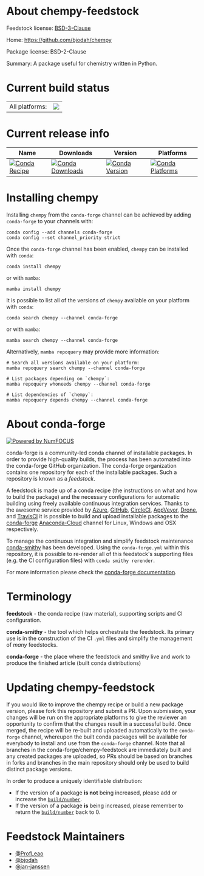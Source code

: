 About chempy-feedstock
======================

Feedstock license: [BSD-3-Clause](https://github.com/conda-forge/chempy-feedstock/blob/main/LICENSE.txt)

Home: https://github.com/bjodah/chempy

Package license: BSD-2-Clause

Summary: A package useful for chemistry written in Python.

Current build status
====================


<table><tr><td>All platforms:</td>
    <td>
      <a href="https://dev.azure.com/conda-forge/feedstock-builds/_build/latest?definitionId=11396&branchName=main">
        <img src="https://dev.azure.com/conda-forge/feedstock-builds/_apis/build/status/chempy-feedstock?branchName=main">
      </a>
    </td>
  </tr>
</table>

Current release info
====================

| Name | Downloads | Version | Platforms |
| --- | --- | --- | --- |
| [![Conda Recipe](https://img.shields.io/badge/recipe-chempy-green.svg)](https://anaconda.org/conda-forge/chempy) | [![Conda Downloads](https://img.shields.io/conda/dn/conda-forge/chempy.svg)](https://anaconda.org/conda-forge/chempy) | [![Conda Version](https://img.shields.io/conda/vn/conda-forge/chempy.svg)](https://anaconda.org/conda-forge/chempy) | [![Conda Platforms](https://img.shields.io/conda/pn/conda-forge/chempy.svg)](https://anaconda.org/conda-forge/chempy) |

Installing chempy
=================

Installing `chempy` from the `conda-forge` channel can be achieved by adding `conda-forge` to your channels with:

```
conda config --add channels conda-forge
conda config --set channel_priority strict
```

Once the `conda-forge` channel has been enabled, `chempy` can be installed with `conda`:

```
conda install chempy
```

or with `mamba`:

```
mamba install chempy
```

It is possible to list all of the versions of `chempy` available on your platform with `conda`:

```
conda search chempy --channel conda-forge
```

or with `mamba`:

```
mamba search chempy --channel conda-forge
```

Alternatively, `mamba repoquery` may provide more information:

```
# Search all versions available on your platform:
mamba repoquery search chempy --channel conda-forge

# List packages depending on `chempy`:
mamba repoquery whoneeds chempy --channel conda-forge

# List dependencies of `chempy`:
mamba repoquery depends chempy --channel conda-forge
```


About conda-forge
=================

[![Powered by
NumFOCUS](https://img.shields.io/badge/powered%20by-NumFOCUS-orange.svg?style=flat&colorA=E1523D&colorB=007D8A)](https://numfocus.org)

conda-forge is a community-led conda channel of installable packages.
In order to provide high-quality builds, the process has been automated into the
conda-forge GitHub organization. The conda-forge organization contains one repository
for each of the installable packages. Such a repository is known as a *feedstock*.

A feedstock is made up of a conda recipe (the instructions on what and how to build
the package) and the necessary configurations for automatic building using freely
available continuous integration services. Thanks to the awesome service provided by
[Azure](https://azure.microsoft.com/en-us/services/devops/), [GitHub](https://github.com/),
[CircleCI](https://circleci.com/), [AppVeyor](https://www.appveyor.com/),
[Drone](https://cloud.drone.io/welcome), and [TravisCI](https://travis-ci.com/)
it is possible to build and upload installable packages to the
[conda-forge](https://anaconda.org/conda-forge) [Anaconda-Cloud](https://anaconda.org/)
channel for Linux, Windows and OSX respectively.

To manage the continuous integration and simplify feedstock maintenance
[conda-smithy](https://github.com/conda-forge/conda-smithy) has been developed.
Using the ``conda-forge.yml`` within this repository, it is possible to re-render all of
this feedstock's supporting files (e.g. the CI configuration files) with ``conda smithy rerender``.

For more information please check the [conda-forge documentation](https://conda-forge.org/docs/).

Terminology
===========

**feedstock** - the conda recipe (raw material), supporting scripts and CI configuration.

**conda-smithy** - the tool which helps orchestrate the feedstock.
                   Its primary use is in the construction of the CI ``.yml`` files
                   and simplify the management of *many* feedstocks.

**conda-forge** - the place where the feedstock and smithy live and work to
                  produce the finished article (built conda distributions)


Updating chempy-feedstock
=========================

If you would like to improve the chempy recipe or build a new
package version, please fork this repository and submit a PR. Upon submission,
your changes will be run on the appropriate platforms to give the reviewer an
opportunity to confirm that the changes result in a successful build. Once
merged, the recipe will be re-built and uploaded automatically to the
`conda-forge` channel, whereupon the built conda packages will be available for
everybody to install and use from the `conda-forge` channel.
Note that all branches in the conda-forge/chempy-feedstock are
immediately built and any created packages are uploaded, so PRs should be based
on branches in forks and branches in the main repository should only be used to
build distinct package versions.

In order to produce a uniquely identifiable distribution:
 * If the version of a package **is not** being increased, please add or increase
   the [``build/number``](https://docs.conda.io/projects/conda-build/en/latest/resources/define-metadata.html#build-number-and-string).
 * If the version of a package **is** being increased, please remember to return
   the [``build/number``](https://docs.conda.io/projects/conda-build/en/latest/resources/define-metadata.html#build-number-and-string)
   back to 0.

Feedstock Maintainers
=====================

* [@ProfLeao](https://github.com/ProfLeao/)
* [@bjodah](https://github.com/bjodah/)
* [@jan-janssen](https://github.com/jan-janssen/)

